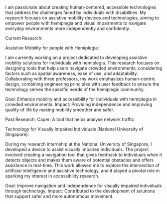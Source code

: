 I am passionate about creating human-centered, accessible technologies that address the challenges faced by individuals with disabilities. My research focuses on assistive mobility devices and technologies, aiming to empower people with hemiplegia and visual impairments to navigate everyday environments more independently and confidently.

Current Research:

Assistive Mobility for people with Hemiplegia:

I am currently working on a project dedicated to developing assistive mobility solutions for individuals with hemiplegia. This research focuses on designing tools that help users navigate crowded environments, considering factors such as spatial awareness, ease of use, and adaptability. Collaborating with three professors, my work emphasizes human-centric design, combining engineering principles with user feedback to ensure the technology serves the specific needs of the hemiplegic community.

Goal: Enhance mobility and accessibility for individuals with hemiplegia in crowded environments.
Impact: Providing independence and improving quality of life by making mobility smoother and safer.

Past Research:
Caper: A tool that helps analyse network traffic


Technology for Visually Impaired Individuals (National University of Singapore): 

During my research internship at the National University of Singapore, I developed a device to assist visually impaired individuals. The project involved creating a navigation tool that gives feedback to individuals when it detects objects and makes them aware of potential obstacles and offers assistance in real-time. This work allowed me to explore the intersection of artificial intelligence and assistive technology, and it played a pivotal role in sparking my interest in accessibility research.

Goal: Improve navigation and independence for visually impaired individuals through technology.
Impact: Contributed to the development of solutions that support safer and more autonomous movement.


